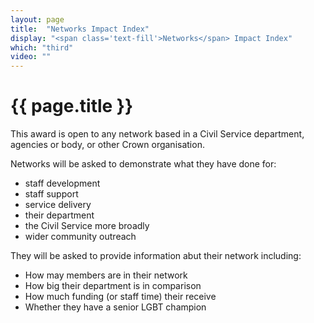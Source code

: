 ```yaml
---
layout: page
title:  "Networks Impact Index"
display: "<span class='text-fill'>Networks</span> Impact Index"
which: "third"
video: ""
---
```


# {{ page.title }}

This award is open to any network based in a Civil Service department, agencies or body, or other Crown organisation. 

Networks will be asked to demonstrate what they have done for:

- staff development
- staff support
- service delivery
- their department
- the Civil Service more broadly
- wider community outreach

They will be asked to provide information abut their network including:

- How may members are in their network
- How big their department is in comparison
- How much funding (or staff time) their receive
- Whether they have a senior LGBT champion

